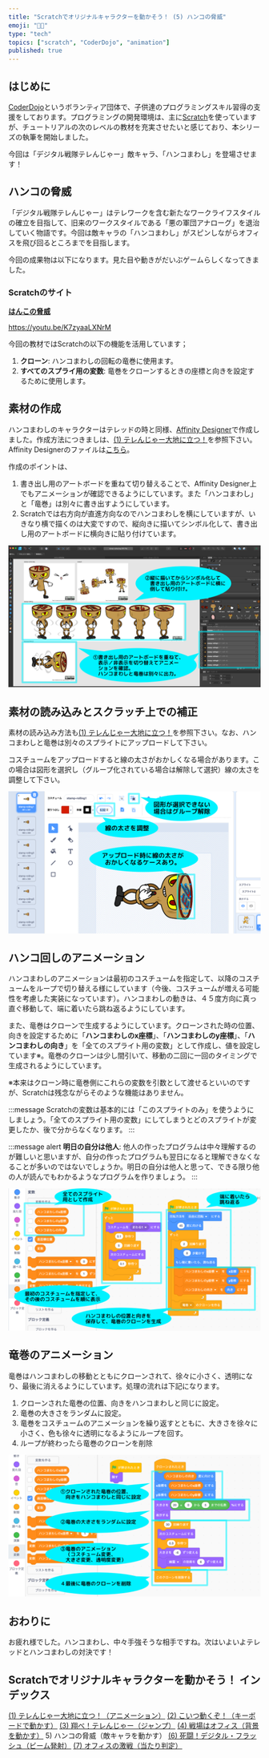 ```yaml
---
title: "Scratchでオリジナルキャラクターを動かそう！ (5) ハンコの脅威"
emoji: "🧑‍💻"
type: "tech"
topics: ["scratch", "CoderDojo", "animation"]
published: true
---
```


## はじめに

[CoderDojo](https://coderdojo.jp/)というボランティア団体で、子供達のプログラミングスキル習得の支援をしております。プログラミングの開発環境は、主に[Scratch](https://scratch.mit.edu)を使っていますが、チュートリアルの次のレベルの教材を充実させたいと感じており、本シリーズの執筆を開始しました。

今回は「デジタル戦隊テレんじゃー」敵キャラ、「ハンコまわし」を登場させます！

## ハンコの脅威

「デジタル戦隊テレんじゃー」はテレワークを含む新たなワークライフスタイルの確立を目指して、旧来のワークスタイルである「悪の軍団アナローグ」を退治していく物語です。今回は敵キャラの「ハンコまわし」がスピンしながらオフィスを飛び回るところまでを目指します。

今回の成果物は以下になります。見た目や動きがだいぶゲームらしくなってきました。

### Scratchのサイト

**[はんこの脅威](https://scratch.mit.edu/projects/746229425/)**

https://youtu.be/K7zyaaLXNrM

今回の教材ではScratchの以下の機能を活用しています；

1. **クローン**: ハンコまわしの回転の竜巻に使用ます。
2. **すべてのスプライ用の変数**: 竜巻をクローンするときの座標と向きを設定するために使用します。

## 素材の作成

ハンコまわしのキャラクターはテレッドの時と同様、[Affinity Designer](https://affinity.serif.com/ja-jp/designer)で作成しました。作成方法につきましは、[(1) テレんじゃー大地に立つ！](https://zenn.dev/naoji/articles/scratch-telenger-0010)を参照下さい。Affinity Designerのファイルは[こちら](https://github.com/naoji3x/zenn/blob/main/assets/scratch/stamp-collecting/stamp-collecting.afdesign)。

作成のポイントは、

1. 書き出し用のアートボードを重ねて切り替えることで、Affinity Designer上でもアニメーションが確認できるようにしています。また「ハンコまわし」と「竜巻」は別々に書き出すようにしています。
2. Scratchでは右方向が直進方向なのでハンコまわしを横にしていますが、いきなり横で描くのは大変ですので、縦向きに描いてシンボル化して、書き出し用のアートボードに横向きに貼り付けています。

![素材作成のポイント](/images/scratch-telenger-0050/affinity-designer.png)

## 素材の読み込みとスクラッチ上での補正

素材の読み込み方法も[(1) テレんじゃー大地に立つ！](https://zenn.dev/naoji/articles/scratch-telenger-0010)を参照下さい。なお、ハンコまわしと竜巻は別々のスプライトにアップロードして下さい。

コスチュームをアップロードすると線の太さがおかしくなる場合があります。この場合は図形を選択し（グループ化されている場合は解除して選択）線の太さを調整して下さい。

![スクラッチ上での補正](/images/scratch-telenger-0050/scratch-import.png)

## ハンコ回しのアニメーション

ハンコまわしのアニメーションは最初のコスチュームを指定して、以降のコスチュームをループで切り替える様にしています（今後、コスチュームが増える可能性を考慮した実装になっています）。ハンコまわしの動きは、４５度方向に真っ直ぐ移動して、端に着いたら跳ね返るようにしています。

また、竜巻はクローンで生成するようにしています。クローンされた時の位置、向きを設定するために「**ハンコまわしのx座標**」、「**ハンコまわしのy座標**」、「**ハンコまわしの向き**」を「全てのスプライト用の変数」として作成し、値を設定しています※。竜巻のクローンは少し間引いて、移動の二回に一回のタイミングで生成されるようにしています。

※本来はクローン時に竜巻側にこれらの変数を引数として渡せるといいのですが、Scratchは残念ながらそのような機能はありません。

:::message
Scratchの変数は基本的には「このスプライトのみ」を使うようにしましょう。「全てのスプライト用の変数」にしてしまうとどのスプライトが変更したか、後で分からなくなります。
:::

:::message alert
**明日の自分は他人**: 他人の作ったプログラムは中々理解するのが難しいと思いますが、自分の作ったプログラムも翌日になると理解できなくなることが多いのではないでしょうか。明日の自分は他人と思って、できる限り他の人が読んでもわかるようなプログラムを作りましょう。
:::

![ハンコまわしのコード](/images/scratch-telenger-0050/stamp-rolling-code.png)

## 竜巻のアニメーション

竜巻はハンコまわしの移動とともにクローンされて、徐々に小さく、透明になり、最後に消えるようにしています。処理の流れは下記になります。

1. クローンされた竜巻の位置、向きをハンコまわしと同じに設定。
2. 竜巻の大きさをランダムに設定。
3. 竜巻をコスチュームのアニメーションを繰り返すとともに、大きさを徐々に小さく、色も徐々に透明になるようにループを回す。
4. ループが終わったら竜巻のクローンを削除

![竜巻のコード](/images/scratch-telenger-0050/tornado-code.png)

## おわりに

お疲れ様でした。ハンコまわし、中々手強そうな相手ですね。次はいよいよテレッドとハンコまわしの対決です！

## Scratchでオリジナルキャラクターを動かそう！ インデックス

[(1) テレんじゃー大地に立つ！（アニメーション）](https://zenn.dev/naoji/articles/scratch-telenger-0010)
[(2) こいつ動くぞ！（キーボードで動かす）](https://zenn.dev/naoji/articles/scratch-telenger-0020)
[(3) 翔べ！テレんじゃー（ジャンプ）](https://zenn.dev/naoji/articles/scratch-telenger-0030)
[(4) 戦場はオフィス（背景を動かす）](https://zenn.dev/naoji/articles/scratch-telenger-0040)
5) ハンコの脅威（敵キャラを動かす）
[(6) 死闘！デジタル・フラッシュ（ビーム発射）](https://zenn.dev/naoji/articles/scratch-telenger-0060)
[(7) オフィスの激戦（当たり判定）](https://zenn.dev/naoji/articles/scratch-telenger-0070)
